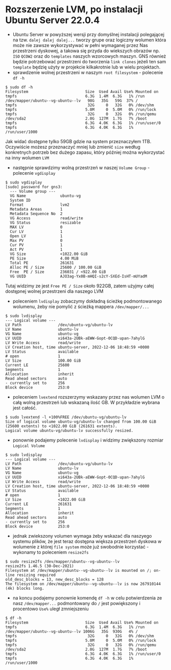 # Rozszerzenie LVM, po instalacji Ubuntu Server 22.0.4
* Ubuntu Server w powyższej wersji przy domyślnej instalacji polegającej na tzw. `dalej dalej dalej...` tworzy grupe oraz logiczny wolumen która
może nie zawsze wykorzystywać w pełni wymaganej przez Nas przestrzeni dyskowej, a takowa się przyda do wiekszych obrazów np. `ISO` `QCOW2` oraz
do `templates` naszych wzorcowych maszyn. GNS również będzie potrzebować przestrzeni do tworzenia `link clones` jeżeli ten sam `template` będzię 
użyty w projekcie kilkakrotnie lub w wielu projektach.
* sprawdzenie wolnej przestrzeni w naszym `root filesystem` - polecenie `df -h`
```
$ sudo df -h
Filesystem                         Size  Used Avail Use% Mounted on
tmpfs                              6.3G  1.4M  6.3G   1% /run
/dev/mapper/ubuntu--vg-ubuntu--lv   98G   35G   59G  37% /
tmpfs                               32G     0   32G   0% /dev/shm
tmpfs                              5.0M     0  5.0M   0% /run/lock
tmpfs                               32G     0   32G   0% /run/qemu
/dev/sda2                          2.0G  127M  1.7G   7% /boot
tmpfs                              6.3G  4.0K  6.3G   1% /run/user/0
tmpfs                              6.3G  4.0K  6.3G   1% /run/user/1000
```
Jak widać dostępne tylko 59GB gdzie na system przeznaczyłem 1TB. Oczywiście możesz przeznaczyć mniej lub zmienić `size` według konkretnych potrzeb 
bez dużego zapasu, który później można wykorzystać na inny wolumen `LVM`
* następnie sprawdzimy wolną przestrzeń w naszej `Volume Group` - polecenie `vgdisplay`
```
$ sudo vgdisplay 
[sudo] password for gns3: 
  --- Volume group ---
  VG Name               ubuntu-vg
  System ID             
  Format                lvm2
  Metadata Areas        1
  Metadata Sequence No  2
  VG Access             read/write
  VG Status             resizable
  MAX LV                0
  Cur LV                1
  Open LV               1
  Max PV                0
  Cur PV                1
  Act PV                1
  VG Size               <1022.00 GiB
  PE Size               4.00 MiB
  Total PE              261631
  Alloc PE / Size       25600 / 100.00 GiB
  Free  PE / Size       236031 / <922.00 GiB
  VG UUID               AJO3ag-Yx0B-mHQI-s2cY-SXEd-IsHT-mUYadM
  ```
  Tutaj widzimy ze jest `Free PE / Size` około 922GB, zatem użyjmy całej dostępnej wolnej przestrzeni dla naszego LVM
  * poleceniem `lvdisplay` zobaczymy dokładną ścieżkę podmontowanego wolumenu, żeby nie pomylić z ścieżką mappera `/dev/mapper/...`
  ```
  $ sudo lvdisplay 
  --- Logical volume ---
  LV Path                /dev/ubuntu-vg/ubuntu-lv
  LV Name                ubuntu-lv
  VG Name                ubuntu-vg
  LV UUID                xi643a-2UBk-aEWW-Gopt-0CQD-upan-7ahylG
  LV Write Access        read/write
  LV Creation host, time ubuntu-server, 2022-12-06 18:48:59 +0000
  LV Status              available
  # open                 1
  LV Size                100.00 GiB
  Current LE             25600
  Segments               1
  Allocation             inherit
  Read ahead sectors     auto
  - currently set to     256
  Block device           253:0
  ```
  * poleceniem `lvextend` rozszerzymy wskazany przez nas wolumen LVM o całą wolną przestrzeń lub wskazaną ilość GB. W przykładzie wybrana jest całość.
  ```
  $ sudo lvextend -l +100%FREE /dev/ubuntu-vg/ubuntu-lv
  Size of logical volume ubuntu-vg/ubuntu-lv changed from 100.00 GiB (25600 extents) to <1022.00 GiB (261631 extents).
  Logical volume ubuntu-vg/ubuntu-lv successfully resized.
  ```
  * ponownie podajemy polecenie `lvdisplay` i widzimy zwiększony rozmiar `Logical Volume`
  ```
  $ sudo lvdisplay 
  --- Logical volume ---
  LV Path                /dev/ubuntu-vg/ubuntu-lv
  LV Name                ubuntu-lv
  VG Name                ubuntu-vg
  LV UUID                xi643a-2UBk-aEWW-Gopt-0CQD-upan-7ahylG
  LV Write Access        read/write
  LV Creation host, time ubuntu-server, 2022-12-06 18:48:59 +0000
  LV Status              available
  # open                 1
  LV Size                <1022.00 GiB
  Current LE             261631
  Segments               1
  Allocation             inherit
  Read ahead sectors     auto
  - currently set to     256
  Block device           253:0
  ```
  * jednak zwiekszony volumen wymaga żeby wskazać dla naszyego systemu plików, że jest teraz dostępna większa przestrzeń dyskowa 
  w wolumenie z której `file system` może już swobodnie korzystać - wykonamy to poleceniem `resize2fs`
  ```
  $ sudo resize2fs /dev/mapper/ubuntu--vg-ubuntu--lv 
  resize2fs 1.46.5 (30-Dec-2021)
  Filesystem at /dev/mapper/ubuntu--vg-ubuntu--lv is mounted on /; on-line resizing required
  old_desc_blocks = 13, new_desc_blocks = 128
  The filesystem on /dev/mapper/ubuntu--vg-ubuntu--lv is now 267910144 (4k) blocks long.
  ```
  * na koncu podajemy ponownie komendę `df -h` w celu potwierdzenia ze nasz `/dev/mapper...` podmontowany do `/` jest powiększony i 
  procentowo `Use%` uległ zmniejszeniu
  ```
  $ df -h
  Filesystem                         Size  Used Avail Use% Mounted on
  tmpfs                              6.3G  1.4M  6.3G   1% /run
  /dev/mapper/ubuntu--vg-ubuntu--lv 1006G   35G  930G   4% /
  tmpfs                               32G     0   32G   0% /dev/shm
  tmpfs                              5.0M     0  5.0M   0% /run/lock
  tmpfs                               32G     0   32G   0% /run/qemu
  /dev/sda2                          2.0G  127M  1.7G   7% /boot
  tmpfs                              6.3G  4.0K  6.3G   1% /run/user/0
  tmpfs                              6.3G  4.0K  6.3G   1% /run/user/1000
  ```

